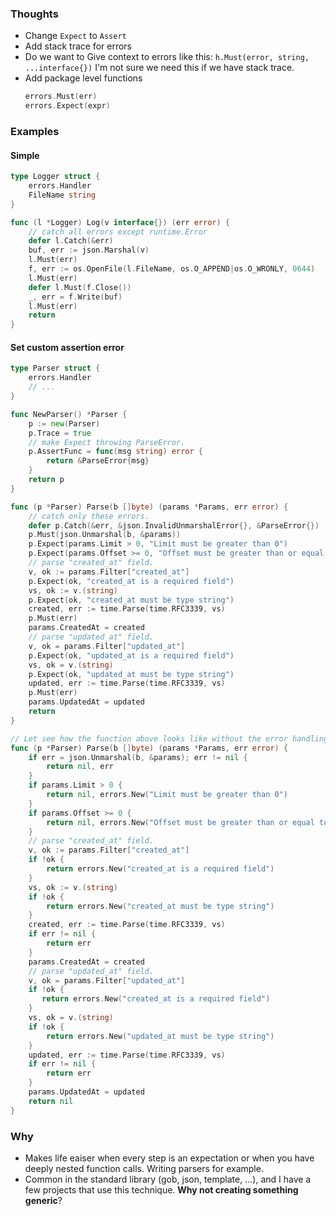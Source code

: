### Thoughts
- Change `Expect` to `Assert`
- Add stack trace for errors
- Do we want to Give context to errors like this: `h.Must(error, string, ...interface{})`
  I'm not sure we need this if we have stack trace.
- Add package level functions
  ```go
  errors.Must(err)
  errors.Expect(expr)
  ```

### Examples

#### Simple

```go
type Logger struct {
	errors.Handler
	FileName string
}

func (l *Logger) Log(v interface{}) (err error) {
	// catch all errors except runtime.Error
	defer l.Catch(&err)
	buf, err := json.Marshal(v)
	l.Must(err)
	f, err := os.OpenFile(l.FileName, os.O_APPEND|os.O_WRONLY, 0644)
	l.Must(err)
	defer l.Must(f.Close())
	_, err = f.Write(buf)
	l.Must(err)
	return
}
```


#### Set custom assertion error
```go
type Parser struct {
    errors.Handler
    // ...
}

func NewParser() *Parser {
    p := new(Parser)
    p.Trace = true
    // make Expect throwing ParseError.
    p.AssertFunc = func(msg string) error {
    	return &ParseError{msg}
    }
    return p
}

func (p *Parser) Parse(b []byte) (params *Params, err error) {
	// catch only these errors.
	defer p.Catch(&err, &json.InvalidUnmarshalError{}, &ParseError{})
	p.Must(json.Unmarshal(b, &params))
	p.Expect(params.Limit > 0, "Limit must be greater than 0")
	p.Expect(params.Offset >= 0, "Offset must be greater than or equal to 0")
	// parse "created_at" field.
	v, ok := params.Filter["created_at"]
	p.Expect(ok, "created_at is a required field")
	vs, ok := v.(string)
	p.Expect(ok, "created_at must be type string")
	created, err := time.Parse(time.RFC3339, vs)
	p.Must(err)
	params.CreatedAt = created
	// parse "updated_at" field.
	v, ok = params.Filter["updated_at"]
	p.Expect(ok, "updated_at is a required field")
	vs, ok = v.(string)
	p.Expect(ok, "updated_at must be type string")
	updated, err := time.Parse(time.RFC3339, vs)
	p.Must(err)
	params.UpdatedAt = updated
	return
}

// Let see how the function above looks like without the error handling.
func (p *Parser) Parse(b []byte) (params *Params, err error) {
    if err = json.Unmarshal(b, &params); err != nil {
    	return nil, err
    }
    if params.Limit > 0 {
    	return nil, errors.New("Limit must be greater than 0")
    }
    if params.Offset >= 0 {
    	return nil, errors.New("Offset must be greater than or equal to 0")
    }
    // parse "created_at" field.
    v, ok := params.Filter["created_at"]
    if !ok {
        return errors.New("created_at is a required field")
    }
    vs, ok := v.(string)
    if !ok {
        return errors.New("created_at must be type string")
    }
    created, err := time.Parse(time.RFC3339, vs)
    if err != nil {
        return err
    }
    params.CreatedAt = created
    // parse "updated_at" field.
    v, ok = params.Filter["updated_at"]
    if !ok {
       return errors.New("created_at is a required field")
    }
    vs, ok = v.(string)
    if !ok {
        return errors.New("updated_at must be type string")
    }
    updated, err := time.Parse(time.RFC3339, vs)
    if err != nil {
        return err
    }
    params.UpdatedAt = updated
    return nil
}
```

### Why
- Makes life eaiser when every step is an expectation or when you have deeply nested function calls.
  Writing parsers for example.
- Common in the standard library (gob, json, template, ...), and I have a few projects that use this technique.
  __Why not creating something generic__?
